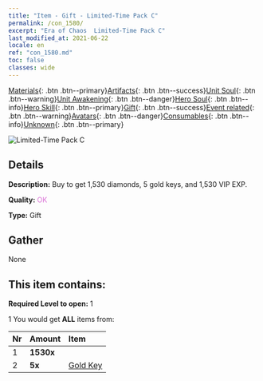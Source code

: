 ```yaml
---
title: "Item - Gift - Limited-Time Pack C"
permalink: /con_1580/
excerpt: "Era of Chaos  Limited-Time Pack C"
last_modified_at: 2021-06-22
locale: en
ref: "con_1580.md"
toc: false
classes: wide
---
```

 [Materials](/Items/){: .btn .btn--primary}[Artifacts](/Items/Artifacts/){: .btn .btn--success}[Unit Soul](/Items/UnitSoul/){: .btn .btn--warning}[Unit Awakening](/Items/UnitAwakening/){: .btn .btn--danger}[Hero Soul](/Items/HeroSoul/){: .btn .btn--info}[Hero Skill](/Items/HeroSkill/){: .btn .btn--primary}[Gift](/Items/Gift/){: .btn .btn--success}[Event related](/Items/Events/){: .btn .btn--warning}[Avatars](/Items/Avatars/){: .btn .btn--danger}[Consumables](/Items/Consumables/){: .btn .btn--info}[Unknown](/Items/Unknown/){: .btn .btn--primary}

 ![Limited-Time Pack C](/images/t/i_907196.png)

## Details
 **Description:** Buy to get 1,530 diamonds, 5 gold keys, and 1,530 VIP EXP.

 **Quality:** <span style="color: #DA70D6">OK</span>

 **Type:** Gift

## Gather

  None

## This item contains:

 **Required Level to open:** 1

 1 You would get **ALL** items  from:

  | Nr | Amount |     Item    |
  |:---|:-------|:------------|
  | 1 |  **1530x** | <i class="fas fa-gem"/> |  | 
  | 2 |  **5x** | [Gold Key](/Items/con_783/) |  | 
